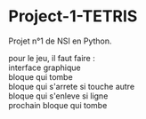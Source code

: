 # Project-1-TETRIS

Projet n°1 de NSI en Python.

pour le jeu, il faut faire :
  <br>interface graphique
  <br>bloque qui tombe 
  <br> bloque qui s'arrete si touche autre
  <br>bloque qui s'enleve si ligne
  <br>prochain bloque qui tombe
